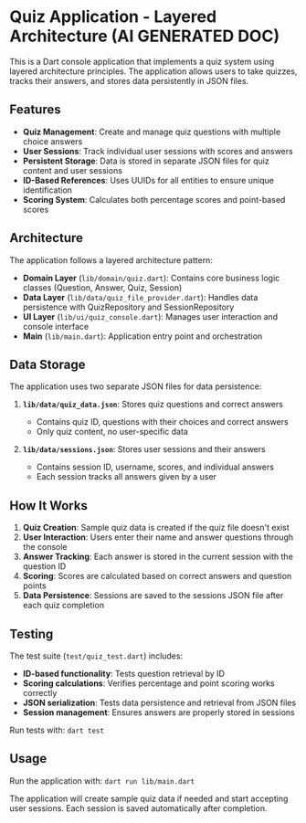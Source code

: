 # Quiz Application - Layered Architecture (AI GENERATED DOC)

This is a Dart console application that implements a quiz system using layered architecture principles. The application allows users to take quizzes, tracks their answers, and stores data persistently in JSON files.

## Features

- **Quiz Management**: Create and manage quiz questions with multiple choice answers
- **User Sessions**: Track individual user sessions with scores and answers
- **Persistent Storage**: Data is stored in separate JSON files for quiz content and user sessions
- **ID-Based References**: Uses UUIDs for all entities to ensure unique identification
- **Scoring System**: Calculates both percentage scores and point-based scores

## Architecture

The application follows a layered architecture pattern:

- **Domain Layer** (`lib/domain/quiz.dart`): Contains core business logic classes (Question, Answer, Quiz, Session)
- **Data Layer** (`lib/data/quiz_file_provider.dart`): Handles data persistence with QuizRepository and SessionRepository
- **UI Layer** (`lib/ui/quiz_console.dart`): Manages user interaction and console interface
- **Main** (`lib/main.dart`): Application entry point and orchestration

## Data Storage

The application uses two separate JSON files for data persistence:

1. **`lib/data/quiz_data.json`**: Stores quiz questions and correct answers

   - Contains quiz ID, questions with their choices and correct answers
   - Only quiz content, no user-specific data

2. **`lib/data/sessions.json`**: Stores user sessions and their answers
   - Contains session ID, username, scores, and individual answers
   - Each session tracks all answers given by a user

## How It Works

1. **Quiz Creation**: Sample quiz data is created if the quiz file doesn't exist
2. **User Interaction**: Users enter their name and answer questions through the console
3. **Answer Tracking**: Each answer is stored in the current session with the question ID
4. **Scoring**: Scores are calculated based on correct answers and question points
5. **Data Persistence**: Sessions are saved to the sessions JSON file after each quiz completion

## Testing

The test suite (`test/quiz_test.dart`) includes:

- **ID-based functionality**: Tests question retrieval by ID
- **Scoring calculations**: Verifies percentage and point scoring works correctly
- **JSON serialization**: Tests data persistence and retrieval from JSON files
- **Session management**: Ensures answers are properly stored in sessions

Run tests with: `dart test`

## Usage

Run the application with: `dart run lib/main.dart`

The application will create sample quiz data if needed and start accepting user sessions. Each session is saved automatically after completion.
